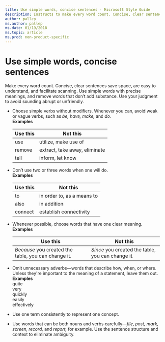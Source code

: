 ```yaml
---
title: Use simple words, concise sentences - Microsoft Style Guide
description: Instructs to make every word count. Concise, clear sentences save space, are easy to understand, and facilitate scanning.
author: pallep
ms.author: pallep
ms.date: 01/19/2018
ms.topic: article
ms.prod: non-product-specific
---
```


# Use simple words, concise sentences

Make
every word count. Concise, clear sentences save space, are easy to
understand, and facilitate scanning. Use simple words with
precise meanings, and remove words that don’t add substance.
Use your judgment to avoid sounding abrupt or unfriendly.

- Choose simple verbs without modifiers. Whenever you can, avoid weak or vague verbs, such as *be, have, make,* and *do.*   
  **Examples**


  | **Use this** |         **Not this**          |
  |--------------|-------------------------------|
  |     use      |     utilize, make use of      |
  |    remove    | extract, take away, eliminate |
  |     tell     |       inform, let know        |


- Don’t use two or three words when one will do.  
  **Examples**  


  | **Use this** |        **Not this**        |
  |--------------|----------------------------|
  |      to      | in order to, as a means to |
  |     also     |        in addition         |
  |   connect    |   establish connectivity   |


- Whenever possible, choose words that have one clear meaning.  
  **Examples**  


  |                    **Use this**                     |                   **Not this**                    |
  |-----------------------------------------------------|---------------------------------------------------|
  | *Because* you created the table, you can change it. | *Since* you created the table, you can change it. |


- Omit unnecessary adverbs—words that describe how, when, or where.
  Unless they're important to the meaning of a statement, leave
  them out.  
  **Examples**  
  quite  
  very  
  quickly  
  easily  
  effectively  

- Use one term consistently to represent one concept.  

- Use words that can be both nouns and verbs carefully—*file, post, mark, screen, record,* and *report,* for example. Use the sentence structure and context to eliminate ambiguity. 
